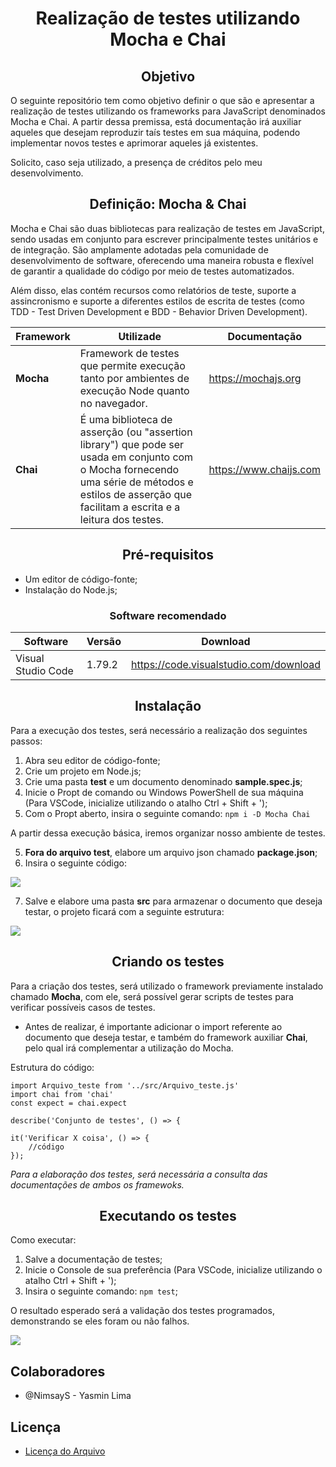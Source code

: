 #  <center> Realização de testes utilizando Mocha e Chai

## <center> Objetivo
O seguinte repositório tem como objetivo definir o que são e apresentar a realização de testes utilizando os frameworks para JavaScript denominados Mocha e Chai. A partir dessa premissa, está documentação irá auxiliar aqueles que desejam reproduzir taís testes em sua máquina, podendo implementar novos testes e aprimorar aqueles já existentes.

Solicito, caso seja utilizado, a presença de créditos pelo meu desenvolvimento.

## <center> Definição: Mocha & Chai

Mocha e Chai são duas bibliotecas para realização de testes em JavaScript, sendo usadas em conjunto para escrever principalmente testes unitários e de integração. São amplamente adotadas pela comunidade de desenvolvimento de software, oferecendo uma maneira robusta e flexível de garantir a qualidade do código por meio de testes automatizados.

Além disso, elas contém recursos como relatórios de teste, suporte a assincronismo e suporte a diferentes estilos de escrita de testes (como TDD - Test Driven Development e BDD - Behavior Driven Development).

| Framework | <center> Utilizade | Documentação |
|-----------|-----------|--------------|
| __Mocha__ | Framework de testes que permite execução tanto por ambientes de execução Node quanto no navegador. | https://mochajs.org |
| __Chai__ | É uma biblioteca de asserção (ou "assertion library") que pode ser usada em conjunto com o Mocha fornecendo uma série de métodos e estilos de asserção que facilitam a escrita e a leitura dos testes. | https://www.chaijs.com |

##  <center> Pré-requisitos

- Um editor de código-fonte;
- Instalação do Node.js;

###  <center>  Software recomendado

| Software | Versão | Download |
|----------|--------|----------|
| Visual Studio Code| 1.79.2 | https://code.visualstudio.com/download |

## <center> Instalação

Para a execução dos testes, será necessário a realização dos seguintes passos:

1. Abra seu editor de código-fonte;
2. Crie um projeto em Node.js;
2. Crie uma pasta __test__ e um documento denominado __sample.spec.js__;
3. Inicie o Propt de comando ou Windows PowerShell de sua máquina (Para VSCode, inicialize utilizando o atalho Ctrl + Shift + ');
4. Com o Propt aberto, insira o seguinte comando:
`npm i -D Mocha Chai`

A partir dessa execução básica, iremos organizar nosso ambiente de testes.

5. __Fora do arquivo test__, elabore um arquivo json chamado __package.json__;
6. Insira o seguinte código:

![](https://media.discordapp.net/attachments/1027385935333171220/1125497339432423534/image.png?width=351&height=525)

7. Salve e elabore uma pasta __src__ para armazenar o documento que deseja testar, o projeto ficará com a seguinte estrutura:

![](https://media.discordapp.net/attachments/1027385935333171220/1125491626551296000/image.png?width=217&height=206)

## <center> Criando os testes
Para a criação dos testes, será utilizado o framework previamente instalado chamado __Mocha__, com ele, será possível gerar scripts de testes para verificar possíveis casos de testes.

- Antes de realizar, é importante adicionar o import referente ao documento que deseja testar, e também do framework auxiliar __Chai__, pelo qual irá complementar a utilização do Mocha.

Estrutura do código:

    
    import Arquivo_teste from '../src/Arquivo_teste.js'
    import chai from 'chai'
    const expect = chai.expect

    describe('Conjunto de testes', () => {
    
    it('Verificar X coisa', () => {
        //código
    });

_Para a elaboração dos testes, será necessária a consulta das documentações de ambos os framewoks._

## <center> Executando os testes

Como executar:
1. Salve a documentação de testes;
2. Inicie o Console de sua preferência (Para VSCode, inicialize utilizando o atalho Ctrl + Shift + ');
3. Insira o seguinte comando: `npm test`;

O resultado esperado será a validação dos testes programados, demonstrando se eles foram ou não falhos.

![](https://media.discordapp.net/attachments/1027385935333171220/1125496009666084915/image.png?width=603&height=202)

## Colaboradores
- @NimsayS - Yasmin Lima
## Licença
- [Licença do Arquivo]([https://gitlab.com/compass_anniely/project_moca_chai/-/blob/main/LICENSE](https://github.com/annielymariah/project_mocha_chai/blob/main/LICENSE)https://github.com/annielymariah/project_mocha_chai/blob/main/LICENSE)
